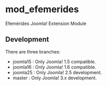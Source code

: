 mod_efemerides
==============

Efemérides Joomla! Extension Module


Development
-----------

There are three branches:

* joomla15 : Only Joomla! 1.5 compatible.
* joomla16 : Only Joomla! 1.6 compatible.
* joomla25 : Only Joomla! 2.5 development.
* master   : Only Joomla! 3.x development.

